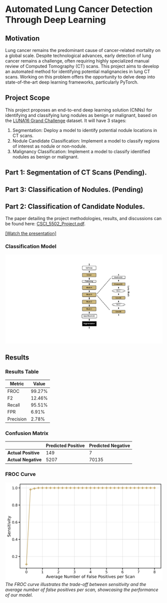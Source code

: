 # Automated Lung Cancer Detection Through Deep Learning

## Motivation
Lung cancer remains the predominant cause of cancer-related mortality on a global scale. Despite technological advances, early detection of lung cancer remains a challenge, often requiring highly specialized manual review of Computed Tomography (CT) scans. This project aims to develop an automated method for identifying potential malignancies in lung CT scans. Working on this problem offers the opportunity to delve deep into state-of-the-art deep learning frameworks, particularly PyTorch.

## Project Scope
This project proposes an end-to-end deep learning solution (CNNs) for identifying and classifying lung nodules as benign or malignant, based on the [LUNA16 Grand Challenge](https://luna16.grand-challenge.org) dataset. It will have 3 stages:
1. Segmentation: Deploy a model to identify potential nodule locations in CT scans.
2. Nodule Candidate Classification: Implement a model to classify regions of interest as nodule or non-nodule.
3. Malignancy Classification: Implement a model to classify identified nodules as benign or malignant.


## Part 1: Segmentation of CT Scans (Pending).
## Part 3: Classification of Nodules. (Pending)

## Part 2: Classification of Candidate Nodules.
The paper detailing the project methodologies, results, and discussions can be found here: [CSCI_5502_Project.pdf](CSCI_5502_Project.pdf).

[[Watch the presentation]](https://youtu.be/ovUrZZ6Hyj8)

### Classification Model
![Classification Model Arechitecture](images/model_arch.jpeg)

## Results

### Results Table

| Metric    | Value    |
|-----------|----------|
| FROC      | 99.27%   |
| F2        | 12.46%   |
| Recall    | 95.51%   |
| FPR       | 6.91%    |
| Precision | 2.78%    |


### Confusion Matrix

|                  | Predicted Positive | Predicted Negative |
|------------------|--------------------|--------------------|
| **Actual Positive** | 149                | 7                  |
| **Actual Negative** | 5207               | 70135              |


### FROC Curve
![FROC Curve](images/froc.jpg)
*The FROC curve illustrates the trade-off between sensitivity and the average number of false positives per scan, showcasing the performance of our model.*
